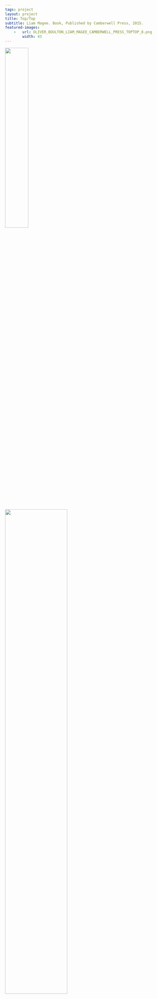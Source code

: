 ```yaml
---
tags: project
layout: project
title: Top/Top
subtitle: Liam Magee. Book, Published by Camberwell Press, 2015.
featured-images:
    -   url: OLIVER_BOULTON_LIAM_MAGEE_CAMBERWELL_PRESS_TOPTOP_8.png
        width: 43
---
```



  
<img src="/assets/images/OLIVER_BOULTON_LIAM_MAGEE_CAMBERWELL_PRESS_TOPTOP_1.png" alt="" width="39%" data-align="right">
<img src="/assets/images/OLIVER_BOULTON_LIAM_MAGEE_CAMBERWELL_PRESS_TOPTOP_2.png" alt="" width="64%" data-align="left" >  
<img src="/assets/images/OLIVER_BOULTON_LIAM_MAGEE_CAMBERWELL_PRESS_TOPTOP_3.png" alt="" width="39%" data-align="right">
<img src="/assets/images/OLIVER_BOULTON_LIAM_MAGEE_CAMBERWELL_PRESS_TOPTOP_4.png" alt="" width="45%" data-align="left" >
<img src="/assets/images/OLIVER_BOULTON_LIAM_MAGEE_CAMBERWELL_PRESS_TOPTOP_5.png" alt="" width="64%" data-align="right">
<img src="/assets/images/OLIVER_BOULTON_LIAM_MAGEE_CAMBERWELL_PRESS_TOPTOP_6.png" alt="" width="39%" data-align="right">

The book comes in a utilitarian brown card sleeve, and a similar pared-down approach continues inside in the book. The reader opens the sleeve by pulling at a tab, which runs in perforated lines across both ends of the sleeve, similar to the opening of a cereal packet. This is the first decision the reader takes in encountering the book — which end is the top? The book has two spines, so it can be flipped over and the reader can start again — a book that promises only beginnings, and no ends. The two parts are similar but not the same, demanding closer inspection, disorienting the reader’s first impressions. — Riikka Kuittinen
</body>
</html>